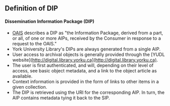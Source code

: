 ## Definition of DIP

#### Dissemination Information Package (DIP)

* [OAIS](http://en.wikipedia.org/wiki/Open_Archival_Information_System) describes a DIP as "the Information Package, derived from a part, or all, of one or more AIPs, received by the Consumer in response to a request to the OAIS."
* York University Library's DIPs are always generated from a single AIP.
* User access to archival objects is generally provided through the [YUDL website](http://digital.library.yorku.ca](http://digital.library.yorku.ca).
* The user is first authenticated, and will, depending on their level of access, see basic object metadata, and a link to the object article as available.
* Context information is provided in the form of links to other items in a given collection.
* The DIP is retrieved using the URI for the corresponding AIP. In turn, the AIP contains metadata tying it back to the SIP.
